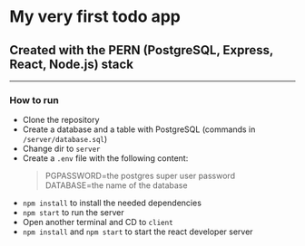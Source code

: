 # My very first todo app 
## Created with the PERN (PostgreSQL, Express, React, Node.js) stack
______________

### How to run

- Clone the repository
- Create a database and a table with PostgreSQL (commands in `/server/database.sql`)
- Change dir to `server`
- Create a `.env` file with the following content:
    > PGPASSWORD=the postgres super user password  
    > DATABASE=the name of the database
- `npm install` to install the needed dependencies
- `npm start` to run the server
- Open another terminal and CD to `client`
- `npm install` and `npm start` to start the react developer server